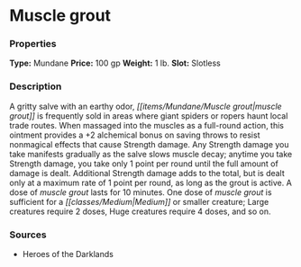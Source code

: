 ﻿---
Title: "Muscle grout"
Type: "Mundane"
Price: "100 gp"
Weight: "1 lb."
Slot: "Slotless"
Description: |
  "A gritty salve with an earthy odor, muscle grout is frequently sold in areas where giant spiders or ropers haunt local trade routes. When massaged into the muscles as a full-round action, this ointment provides a +2 alchemical bonus on saving throws to resist nonmagical effects that cause Strength damage. Any Strength damage you take manifests gradually as the salve slows muscle decay; anytime you take Strength damage, you take only 1 point per round until the full amount of damage is dealt. Additional Strength damage adds to the total, but is dealt only at a maximum rate of 1 point per round, as long as the grout is active. A dose of muscle grout lasts for 10 minutes. One dose of muscle grout is sufficient for a Medium or smaller creature; Large creatures require 2 doses, Huge creatures require 4 doses, and so on."
Sources: "['Heroes of the Darklands']"
---

# Muscle grout

### Properties

**Type:** Mundane **Price:** 100 gp **Weight:** 1 lb. **Slot:** Slotless

### Description

A gritty salve with an earthy odor, _[[items/Mundane/Muscle grout|muscle grout]]_ is frequently sold in areas where giant spiders or ropers haunt local trade routes. When massaged into the muscles as a full-round action, this ointment provides a +2 alchemical bonus on saving throws to resist nonmagical effects that cause Strength damage. Any Strength damage you take manifests gradually as the salve slows muscle decay; anytime you take Strength damage, you take only 1 point per round until the full amount of damage is dealt. Additional Strength damage adds to the total, but is dealt only at a maximum rate of 1 point per round, as long as the grout is active. A dose of _muscle grout_ lasts for 10 minutes. One dose of _muscle grout_ is sufficient for a _[[classes/Medium|Medium]]_ or smaller creature; Large creatures require 2 doses, Huge creatures require 4 doses, and so on.

### Sources

* Heroes of the Darklands